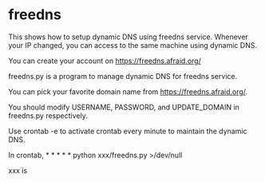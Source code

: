 # freedns
This shows how to setup dynamic DNS using freedns service.
Whenever your IP changed, you can access to the same machine using dynamic DNS. 

You can create your account on https://freedns.afraid.org/

freedns.py is a program to manage dynamic DNS for freedns service.

You can pick your favorite domain name from https://freedns.afraid.org/.

You should modify USERNAME, PASSWORD, and UPDATE_DOMAIN in freedns.py respectively.

Use crontab -e to activate crontab every minute to maintain the dynamic DNS.

In crontab, * * * * * python xxx/freedns.py >/dev/null

xxx is <path to the freedns.py>
